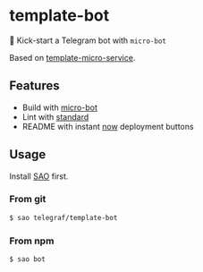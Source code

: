 # template-bot

🚀 Kick-start a Telegram bot with `micro-bot`

Based on [template-micro-service](https://github.com/tiaanduplessis/template-micro-service).

## Features

- Build with [micro-bot](https://github.com/telegraf/micro-bot)
- Lint with [standard](https://github.com/feross/standard)
- README with instant [now](https://zeit.co/now) deployment buttons

## Usage

Install [SAO](https://github.com/egoist/sao) first.

### From git

```sh
$ sao telegraf/template-bot
```

### From npm

```sh
$ sao bot
```
